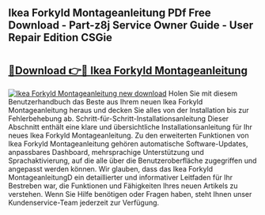 ## Ikea Forkyld Montageanleitung PDf Free Download - Part-z8j Service Owner Guide - User Repair Edition CSGie

# <h2><a href="http://df7who8.blite.top/?on=Ikea+Forkyld+Montageanleitung">🔗Download 👉🔴 Ikea Forkyld Montageanleitung</a></h2>

[![Ikea Forkyld Montageanleitung new download](https://i.imgur.com/lujVjoI.png)](http://df7who8.blite.top/?on=Ikea+Forkyld+Montageanleitung)
Holen Sie mit diesem Benutzerhandbuch das Beste aus Ihrem neuen Ikea Forkyld Montageanleitung heraus und decken Sie alles von der Installation bis zur Fehlerbehebung ab. Schritt-für-Schritt-Installationsanleitung Dieser Abschnitt enthält eine klare und übersichtliche Installationsanleitung für Ihr neues Ikea Forkyld Montageanleitung. Zu den erweiterten Funktionen von Ikea Forkyld Montageanleitung gehören automatische Software-Updates, anpassbares Dashboard, mehrsprachige Unterstützung und Sprachaktivierung, auf die alle über die Benutzeroberfläche zugegriffen und angepasst werden können. Wir glauben, dass das Ikea Forkyld MontageanleitungD ein detaillierter und informativer Leitfaden für Ihr Bestreben war, die Funktionen und Fähigkeiten Ihres neuen Artikels zu verstehen. Wenn Sie Hilfe benötigen oder Fragen haben, steht Ihnen unser Kundenservice-Team jederzeit zur Verfügung.
